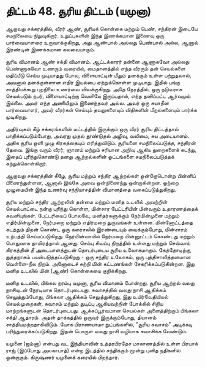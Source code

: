 # திட்டம் 48. சூரிய திட்டம் (யமுனா)

ஆறாவது சக்கரத்தில், வீரர் ஆண், சூரியக் கொள்கை மற்றும் பெண், சந்திரன் இடையே சமநிலையை நிறுவுகிறார். உறுப்புகளின் இந்த இணக்கமான இணைவு ஒரு பார்வையாளரை உருவாக்குகிறது, அது ஆண்பால் அல்லது பெண்பால் அல்ல, ஆனால் இரண்டின் இணக்கமான கலவையாகும்.

சூரிய விமானம் ஆண் சக்தி விமானம். ஆட்டக்காரர் தன்னை ஆணாகவோ அல்லது பெண்ணாகவோ உணரும் வரையில், மைதானத்தில் எந்த வீரரும் தன் செயல்களை மதிப்பீடு செய்ய முடியாதது போல, விளையாட்டின் மீதும் தனக்கும் உள்ள பற்றுதலால், அவனால் தனக்குள்ளான எதிர் இயல்பை ஏற்றுக்கொள்ள முடியாது. இதில் பங்கு சாத்தியக்கூறு புறநிலை உணர்வை விலக்குகிறது. அதே நேரத்தில், ஒரு நடுவராக செயல்படும் நபர், விளையாட்டிற்கு வெளியே இருப்பதால், எந்த தனிப்பட்ட ஆர்வமும் இல்லை. அவர் எந்த அணியிலும் இணைந்தவர் அல்ல. அவர் ஒரு சுயாதீன பார்வையாளர், அவர் வீரர்கள் செய்யும் தவறுகளையும் விதிகளின் மீறல்களையும் பார்க்க முடிகிறது.

அதிர்வுகள் கீழ் சக்கரங்களின் மட்டத்தில் இருக்கும் ஒரு வீரர் சூரிய திட்டத்தால் பாதிக்கப்படும்போது, அவரது முதல் தூண்டுதல் அழிவு, வலிமை, சுய அடையாளம். அதிக சூரிய ஒளி முழு கிரகத்தையும் எரித்துவிடும். சூரியனை சமநிலைப்படுத்த, சந்திரன் தேவை. இங்கு வரும் வீரர், ஞானம் மற்றும் சரியான அறிவு ஆகிய துறைகளைக் கடந்து, இதைப் புரிந்துகொண்டு தனது ஆற்றல்களின் ஓட்டங்களை சமநிலைப்படுத்தக் கற்றுக்கொள்கிறார்.

ஆறாவது சக்கரத்தின் கீழே, சூரிய மற்றும் சந்திர ஆற்றல்கள் ஒன்றோடொன்று பின்னிப் பிணைந்துள்ளன, ஆனால் இங்கே அவை ஒன்றிணைந்து ஒன்றாகின்றன. ஒற்றை முழுமையின் இந்த உணர்வு சந்நியாசத்தின் விமானத்தை வகைப்படுத்துகிறது.

சூரிய மற்றும் சந்திர ஆற்றலின் தன்மை மற்றும் மனித உடலில் அவற்றின் செயல்பாட்டை நன்கு புரிந்து கொள்ள, மின்சார பேட்டரியின் பின்வரும் உதாரணத்தைக் கவனியுங்கள். பேட்டரியைப் போலவே, மனிதர்களுக்கும் நேர்மின்முனை மற்றும் எதிர்மின்முனை, நேர்மறை மற்றும் எதிர்மறை துருவங்கள் உள்ளன. மின்னோட்டத்தை கடத்தும் திறன் கொண்ட ஒரு கரைசலில் இரண்டையும் வைக்கும்போது, மின்சாரம் உற்பத்தி செய்யப்படுகிறது. நேர்மின்வாயில் நேர்மறை மின்னூட்டம் கொண்டது மற்றும் பொதுவாக தாமிரத்தால் ஆனது. செம்பு சிவப்பு நிறத்தில் உள்ளது மற்றும் செவ்வாய் கிரகத்தின் தீ அடையாளத்துடன் தொடர்புடைய சூரிய உலோகமாகும். கேத்தோடிற்கு, துத்தநாகம் பயன்படுத்தப்படுகிறது - ஒரு சந்திர உலோகம், ஒரு புத்திசாலித்தனமான வெள்ளை-நீல நிறம். அனோடைச் சுற்றி மின் கட்டணங்கள் சேகரிக்கப்படுகின்றன. இது மனித உடலில் மின் (ஆண்) கொள்கையை குறிக்கிறது.

மனித உடலில், பிங்கல நரம்பு யமுனா, சூரிய விமானம் போன்றது. சூரிய ஆற்றல் வலது நாசியுடன் நேரடியாக தொடர்புடையது. சுவாசத்தில் வலது நாசி ஆதிக்கம் செலுத்தும்போது, பிங்கலா ஆதிக்கம் செலுத்துகிறது, இது உயிர்வேதியியல் செயல்முறைகள், சுவாசம் மற்றும் துடிப்பு ஆகியவற்றின் போக்கில் சிறிய மாற்றங்களுடன் தொடர்புடையது. ஆக்கப்பூர்வமான செயல்கள் அனைத்திற்கும் பிங்கலா சக்தி ஆதாரம். அதன் தாக்கத்தில் ஒருவர் இருக்கும்போது, தியானம் சாத்தியமற்றதாகிவிடும். யோக பிராணயாமா நுட்பங்களில், "சூரிய சுவாசம்" அடிக்கடி பரிந்துரைக்கப்படுகிறது. இதன் பொருள் வலது நாசி வழியாக சுவாசிக்க வேண்டும்.

யமுனை (ஜம்னா) என்பது வட இந்தியாவின் உத்தரபிரதேச மாகாணத்தில் உள்ள பிரயாக் ராஜ் (இப்போது அலகாபாத்) என்ற இடத்தில் சந்திக்கும் மூன்று புனித நதிகளில் ஒன்றாகும். கிருஷ்ணர் யமுனைக் கரையில் பிறந்தார்.

